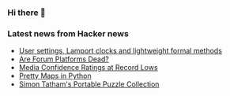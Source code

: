 ### Hi there 👋

<!--
**arashid-sh/arashid-sh** is a ✨ _special_ ✨ repository because its `README.md` (this file) appears on your GitHub profile.

Here are some ideas to get you started:

- 🔭 I’m currently working on ...
- 🌱 I’m currently learning ...
- 👯 I’m looking to collaborate on ...
- 🤔 I’m looking for help with ...
- 💬 Ask me about ...
- 📫 How to reach me: ...
- 😄 Pronouns: ...
- ⚡ Fun fact: ...
-->

### Latest news from Hacker news
<!-- BLOG-POST-LIST:START -->
- [User settings, Lamport clocks and lightweight formal methods](https://jakub-m.github.io/2022/07/17/laport-clocks-formal.html)
- [Are Forum Platforms Dead?](https://rosie.land/posts/are-forum-platforms-dead/)
- [Media Confidence Ratings at Record Lows](https://news.gallup.com/poll/394817/media-confidence-ratings-record-lows.aspx)
- [Pretty Maps in Python](https://tech.marksblogg.com/pretty-maps-in-python.html)
- [Simon Tatham&#39;s Portable Puzzle Collection](https://www.chiark.greenend.org.uk/~sgtatham/puzzles/)
<!-- BLOG-POST-LIST:END -->
